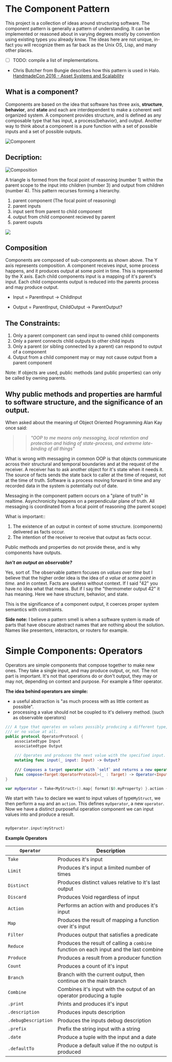 # The Component Pattern

This project is a collection of ideas around structuring software.
The component pattern is generally a pattern of understanding. It can be implemented or reasoned about in varying degrees mostly by convention using existing types you already know. The ideas here are not unique, in-fact you will recognize them as far back as the Unix OS, Lisp, and many other places.
 
 - [ ] TODO: compile a list of implementations.

- Chris Butcher from Bungie describes how this pattern is used in Halo. [HandmadeCon 2016 - Asset Systems and Scalability](https://www.youtube.com/watch?v=7KXVox0-7lU)

What is a component?
--------------------
Components are based on the idea that software has three axis, **structure**, **behavior**, and **state** and each are interdependent to make a coherent well organized system. A component provides structure, and is defined as any composable type that has input, a process(behavior), and output. Another way to think about a component is a pure function with a set of possible inputs and a set of possible outputs.

![Component](img/Component1.png)





Decription:
------------
![Composition](img/Component2.png)

A triangle is formed from the focal point of reasoning (number 1) within the parent scope to the input into children (number 3) and output from children (number 4). This pattern recurses forming a hierarchy.

1. parent component (The focal point of reasoning)
2. parent inputs
3. input sent from parent to child component
4. output from child component recieved by parent 
5. parent ouputs

 ![](img/Composition2.png)
 
## Composition
Components are composed of sub-components as shown above. The Y axis represents composition. A component receives input, some process happens, and it produces output at some point in time. This is represented by the X axis. Each child components input is a mapping of it's parent's input. Each child components output is reduced into the parents process and may produce output. 
 
  -  Input  = ParentInput -> ChildInput
 
  -  Output = ParentInput, ChildOutput -> ParentOutput? 

The Constraints:
------------
1. Only a parent component can send input to owned child components
2. Only a parent connects child outputs to other child inputs
3. Only a parent (or sibling connected by a parent) can respond to output of a component
4. Output from a child component may or may not cause output from a parent component

Note: If objects are used, public methods (and public properties) can only be called by owning parents.

Why public methods and properties are harmful to software structure, and the significance of an output.
------------------------------
When asked about the meaning of Object Oriented Programming Alan Kay once said:

>> *"OOP to me means only messaging, local retention and protection and
 hiding of state-process, and extreme late-binding of all things"*

What is wrong with messaging in common OOP is that objects communicate across their structural and temporal boundaries and at the request of the receiver. A receiver has to ask another object for it's state when it needs it. The source of facts sends the state back to caller at the time of request, not at the time of truth. Software is a process moving forward in time and any recorded data in the system is potentially out of date. 

  Messaging in the component pattern occurs on a "plane of truth" in realtime. Asynchronicity happens on a perpendicular plane of truth. All messaging is coordinated from a focal point of reasoning (the parent scope)

What is important::

1. The existence of an output in context of some structure. (components) delivered as facts occur.
2. The intention of the receiver to receive that output as facts occur.

Public methods and properties do not provide these, and is why components have outputs.


**_Isn't an output an observable?_**

Yes, sort of. The observable pattern focuses on _values over time_ but I believe that the higher order idea is the idea of _a value at some point in time._ and in context. Facts are useless without context. If I said "42" you have no idea what that means. But if I say the "thermometer output 42" it has meaning. Here we have structure, behavior, and state.

This is the significance of a component output, it coerces proper system semantics with constraints.

**Side note:**
 I believe a pattern smell is when a software system is made of parts that have obscure abstract names that are nothing about the solution. Names like presenters, interactors, or routers for example.

# Simple Components: Operators
Operators are simple components that compose together to make new ones. They take a single input, and may produce output, or, not. The not part is important. It's not that operations do or don't output, they may or may not, depending on context and purpose. For example a filter operator.

**The idea behind operators are simple:**

- a useful abstraction is "as much process with as little content as possible".
- processing a value should not be coupled to it's delivery method. (such as observable operators)

```swift
/// A type that operates on values possibly producing a different type,
/// or no value at all.
public protocol OperatorProtocol {
    associatedtype Input
    associatedtype Output
    
    /// Operates and produces the next value with the specified input.
    mutating func input(_ input: Input) -> Output?
    
    /// Composes a target operator with `self` and returns a new operator.
    func compose<Target:OperatorProtocol>(_ : Target) -> Operator<Input, Target.Output> where Target.Input == Output
}
```

```swift
var myOperator = Take<MyStruct>().map{ format($0.myProperty) }.action { label.text = $0 }
```
We start with `Take` to declare we want to input values of type`MyStruct`, we then perform a `map` and an `action`.  This defines `myOperator`, a new `operator`. Now we have a distinct purposeful operation component we can input values into and produce a result.

```swift

myOperator.input(myStruct) 

```

**Example Operators**

| `Operator`         | Description                                                                            |
|--------------------|----------------------------------------------------------------------------------------|
| `Take`          | Produces it's input                                                                    |
| `Limit`         | Produces it's input a limited number of times                                          |
| `Distinct`         | Produces distinct values relative to it's last output                                  |
| `Discard`          | Produces Void regardless of input                                                      |
| `Action`           | Performs an action with  and produces it's input                            |
| `Map`              | Produces the result of mapping a function over it's input                              |
| `Filter`           | Produces output that satisfies a predicate                                             |
| `Reduce`           | Produces the result of calling a `combine` function on each input and the last combine |
| `Produce`           | Produces a result from a producer function |
| `Count`            | Produces a count of it's input                                                         |
| `Branch`           | Branch with the current output, then continue on the main branch                       |
| `Combine`          | Combines it's input with the output of an operator producing a tuple      |
| `.print`            | Prints and produces it's input                                                             |
| `.description`      | Produces inputs description                                                            |
| `.debugDescription` | Produces the inputs debug description                                                  |
| `.prefix`           | Prefix the string input with a string                                                  |
| `.date`             | Produce a tuple with the input and a date                                              |
| `.defaultTo`             | Produce a default value if the no output is produced                              |
